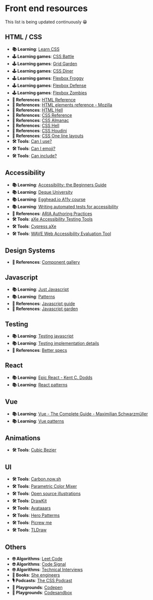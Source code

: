 # Front end resources

This list is being updated continuously 😁

## HTML / CSS
- __📚 Learning__: [Learn CSS](https://web.dev/learn/css/)
- __🕹 Learning games__: [CSS Battle](https://cssbattle.dev/)
- __🕹 Learning games__: [Grid Garden](https://cssgridgarden.com/#es)
- __🕹 Learning games__: [CSS Diner](https://flukeout.github.io/)
- __🕹 Learning games__: [Flexbox Froggy](https://flexboxfroggy.com/#es)
- __🕹 Learning games__: [Flexbox Defense](http://www.flexboxdefense.com/)
- __🕹 Learning games__: [Flexbox Zombies](https://flexboxzombies.com/p/flexbox-zombies)
- __📃 References__: [HTML Reference](https://htmlreference.io/)
- __📃 References__: [HTML elements reference - Mozilla](https://developer.mozilla.org/en-US/docs/Web/HTML/Element)
- __📃 References__: [HTML Hell](https://www.htmhell.dev/)
- __📃 References__: [CSS Reference](https://cssreference.io/)
- __📃 References__: [CSS Almanac](https://almanac.httparchive.org/en/2020/css)
- __📃 References__: [CSS Hell](https://csshell.dev/)
- __📃 References__: [CSS Houdini](https://houdini.how/)
- __📃 References__: [CSS One line layouts](https://web.dev/one-line-layouts/)
- __🛠 Tools__: [Can I use?](https://caniuse.com/)
- __🛠 Tools__: [Can I emoji?](https://caniemoji.com/)
- __🛠 Tools__: [Can include?](https://caninclude.glitch.me/)

## Accessibility
- __📚 Learning__: [Accessibility: the Beginners Guide](https://www.deque.com/web-accessibility-beginners-guide/)
- __📚 Learning__: [Deque University](https://dequeuniversity.com)
- __📚 Learning__: [Egghead.io A11y course](https://egghead.io/courses/start-building-accessible-web-applications-today)
- __📚 Learning__: [Writing automated tests for accessibility](https://www.24a11y.com/2017/writing-automated-tests-accessibility/)
- __📃 References__: [ARIA Authoring Practices](https://www.w3.org/TR/wai-aria-practices-1.1/)
- __🛠 Tools__: [aXe Accessibility Testing Tools](https://deque.com/axe)
- __🛠 Tools__: [Cypress aXe](https://www.npmjs.com/package/cypress-axe)
- __🛠 Tools__: [WAVE Web Accessibility Evaluation Tool](https://wave.webaim.org/)

## Design Systems
- __📃 References__: [Component gallery](https://component.gallery/)

## Javascript
- __📚 Learning__: [Just Javascript](https://justjavascript.com/)
- __📚 Learning__: [Patterns](https://www.patterns.dev/)
- __📃 References__: [Javascript guide](https://developer.mozilla.org/en-US/docs/Web/JavaScript/Guide)
- __📃 References__: [Javascript garden](http://bonsaiden.github.io/JavaScript-Garden/)

## Testing
- __📚 Learning__: [Testing javascript](https://testingjavascript.com/)
- __📚 Learning__: [Testing implementation details](https://kentcdodds.com/blog/testing-implementation-details)
- __📃 References__: [Better specs](http://www.betterspecs.org/)

## React
- __📚 Learning__: [Epic React - Kent C. Dodds](https://epicreact.dev/learn)
- __📚 Learning__: [React patterns](https://reactpatterns.com/)

## Vue
- __📚 Learning__: [Vue - The Complete Guide - Maximilian Schwarzmüller](https://www.udemy.com/course/vuejs-2-the-complete-guide/)
- __📚 Learning__: [Vue patterns](https://learn-vuejs.github.io/vue-patterns/)

## Animations
- __🛠 Tools__: [Cubic Bezier](https://cubic-bezier.com/#.17,.67,.83,.67)

## UI
- __🛠 Tools__: [Carbon.now.sh](https://carbon.now.sh/)
- __🛠 Tools__: [Parametric Color Mixer](https://colormixer.web.app/)
- __🛠 Tools__: [Open source illustrations](https://undraw.co/)
- __🛠 Tools__: [DrawKit](https://drawkit.com/)
- __🛠 Tools__: [Avataaars](https://avataaars.com/)
- __🛠 Tools__: [Hero Patterms](http://www.heropatterns.com/)
- __🛠 Tools__: [Picrew me](https://picrew.me/)
- __🛠 Tools__: [TLDraw](https://www.tldraw.com/)

## Others
- __🤓 Algorithms__: [Leet Code](https://leetcode.com/)
- __🤓 Algorithms__: [Code Signal](https://codesignal.com/)
- __🤓 Algorithms__: [Technical Interviews](https://technicalinterviews.dev/login)
- __📖 Books__: [She engineers](https://www.amazon.com/She-Engineers-Outsmart-Potential-Engineering-ebook/dp/B0795N6N37)
- __🎙 Podcasts__: [The CSS Podcast](https://pod.link/thecsspodcast)
- __🧩 Playgrounds__: [Codepen](https://codepen.io/)
- __🧩 Playgrounds__: [Codesandbox](https://codesandbox.io/)
